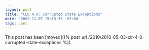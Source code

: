 ```yaml
---
layout: post
title: "CLR 4.0: Corrupted State Exceptions"
date: '2008-11-07 15:19:36 -05:00'
tags: .net
---
```


This post has been [moved]({% post_url /2010/2010-05-03-clr-4-0-corrupted-state-exceptions %}).
